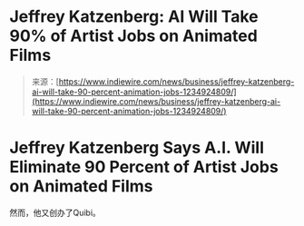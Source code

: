 <!--yml

category: 未分类

日期：2024-05-27 14:58:54

-->

# Jeffrey Katzenberg: AI Will Take 90% of Artist Jobs on Animated Films

> 来源：[https://www.indiewire.com/news/business/jeffrey-katzenberg-ai-will-take-90-percent-animation-jobs-1234924809/](https://www.indiewire.com/news/business/jeffrey-katzenberg-ai-will-take-90-percent-animation-jobs-1234924809/)

# Jeffrey Katzenberg Says A.I. Will Eliminate 90 Percent of Artist Jobs on Animated Films

然而，他又创办了Quibi。
